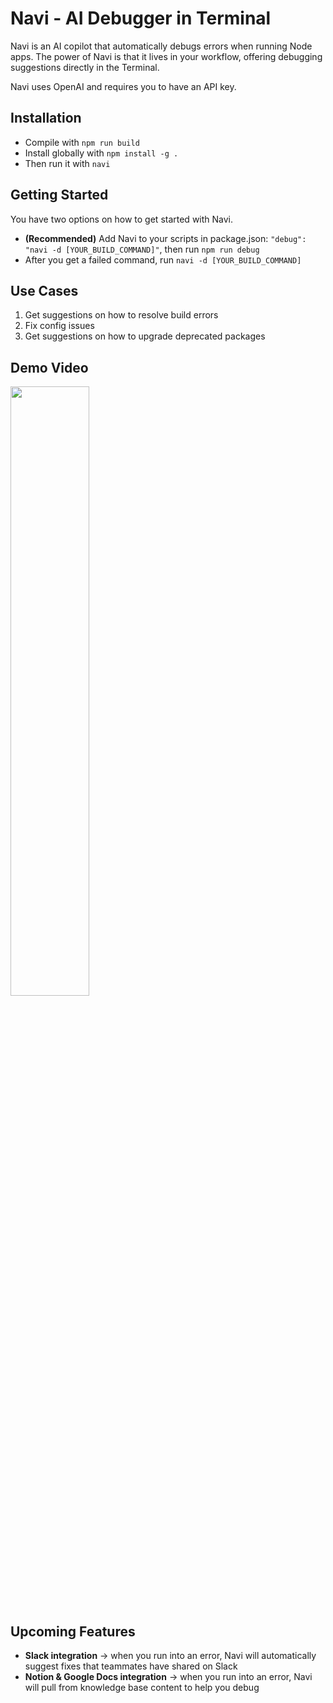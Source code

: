# Navi - AI Debugger in Terminal

Navi is an AI copilot that automatically debugs errors when running Node apps. The power of Navi is that it lives in your workflow, offering debugging suggestions directly in the Terminal.

Navi uses OpenAI and requires you to have an API key.

## Installation

- Compile with `npm run build`
- Install globally with `npm install -g .`
- Then run it with `navi`

## Getting Started

You have two options on how to get started with Navi.

- **(Recommended)** Add Navi to your scripts in package.json: `"debug": "navi -d [YOUR_BUILD_COMMAND]"`, then run `npm run debug`
- After you get a failed command, run `navi -d [YOUR_BUILD_COMMAND]`

## Use Cases

1. Get suggestions on how to resolve build errors
2. Fix config issues
3. Get suggestions on how to upgrade deprecated packages

## Demo Video
[<img src="https://www.dropbox.com/scl/fi/sv2rftc362iwvr589bwu6/Screenshot-2024-02-25-at-11.43.51-AM.png?rlkey=0kn4z4skxrfz3t0kykmh0lwpa&dl=0" width="50%">](https://capture.dropbox.com/YwKPBg0g7w4z7imf "Navi - build & runtime AI debugging")

## Upcoming Features

- **Slack integration** -> when you run into an error, Navi will automatically suggest fixes that teammates have shared on Slack
- **Notion & Google Docs integration** -> when you run into an error, Navi will pull from knowledge base content to help you debug
